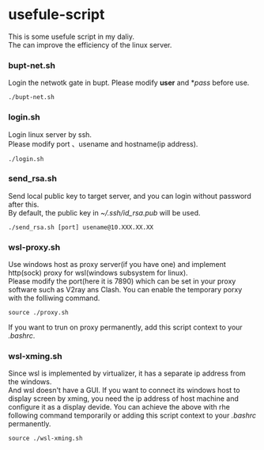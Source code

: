 # usefule-script
This is some usefule script in my daliy.  
The can improve the efficiency of the linux server.
### bupt-net.sh
Login the netwotk gate in bupt.
Please modify **user** and **pass* before use.
```shell
./bupt-net.sh
```

### login.sh
Login linux server by ssh.  
Please modify port 、usename and hostname(ip address).
```shell
./login.sh
```
### send_rsa.sh
Send local public key to target server, and you can login without password after this.  
By default, the public key in *~/.ssh/id_rsa.pub* will be used.
```shell
./send_rsa.sh [port] usename@10.XXX.XX.XX
``` 
### wsl-proxy.sh
Use windows host as proxy server(if you have one) and implement http(sock) proxy for wsl(windows subsystem for linux).  
Please modify the port(here it is 7890) which can be set in your proxy software such as V2ray ans Clash. 
You can enable the temporary porxy with the folliwing command. 
```shell
source ./proxy.sh
```
If you want to trun on proxy permanently, add this script context to your *.bashrc*.
### wsl-xming.sh
Since wsl is implemented by virtualizer, it has a separate ip address from the windows.  
 And wsl doesn't have a GUI. If you want to connect its windows host to display screen by xming, you need the ip address of host machine and configure it as a display devide.
 You can achieve the above with rhe following command temporarily or adding this script context to your *.bashrc* permanently.
 ```shell
 source ./wsl-xming.sh
 ```
